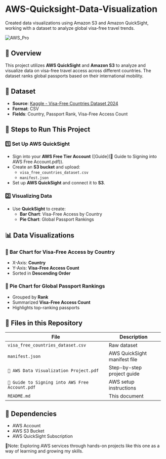 # AWS-Quicksight-Data-Visualization
Created data visualizations using Amazon S3 and Amazon QuickSight, working with a dataset to analyze global visa-free travel trends.

![AWS_Pro](https://github.com/user-attachments/assets/302d0181-e8f8-424d-bccd-a042953f9793)

## 📖 Overview
This project utilizes **AWS QuickSight** and **Amazon S3** to analyze and visualize data on visa-free travel access across different countries. The dataset ranks global passports based on their international mobility.

## 📂 Dataset 
- **Source**: [Kaggle - Visa-Free Countries Dataset 2024](https://www.kaggle.com/datasets/bhadramohit/visa-free-countries-dataset2024)
- **Format**: CSV
- **Fields**: Country, Passport Rank, Visa-Free Access Count

## 🚀 Steps to Run This Project
### 1️⃣ Set Up AWS QuickSight
- Sign into your **AWS Free Tier Account** ([Guide](🔐 Guide to Signing into AWS Free Account.pdf)).
- Create an **S3 bucket** and upload:
  - `visa_free_countries_dataset.csv`
  - `manifest.json`
- Set up **AWS QuickSight** and connect it to **S3**.

### 2️⃣ Visualizing Data
- Use **QuickSight** to create:
  - **Bar Chart**: Visa-Free Access by Country
  - **Pie Chart**: Global Passport Rankings

## 📊 Data Visualizations
### 📌 Bar Chart for Visa-Free Access by Country
- X-Axis: **Country**
- Y-Axis: **Visa-Free Access Count**
- Sorted in **Descending Order**

### 📌 Pie Chart for Global Passport Rankings
- Grouped by **Rank**
- Summarized **Visa-Free Access Count**
- Highlights top-ranking passports

## 📜 Files in this Repository
| File | Description |
|------|------------|
| `visa_free_countries_dataset.csv` | Raw dataset |
| `manifest.json` | AWS QuickSight manifest file |
| `🚀 AWS Data Visualization Project.pdf` | Step-by-step project guide |
| `🔐 Guide to Signing into AWS Free Account.pdf` | AWS setup instructions |
| `README.md` | This document |

## 📌 Dependencies
- AWS Account
- AWS S3 Bucket
- AWS QuickSight Subscription

📌Note: Exploring AWS services through hands-on projects like this one as a way of learning and growing my skills.
